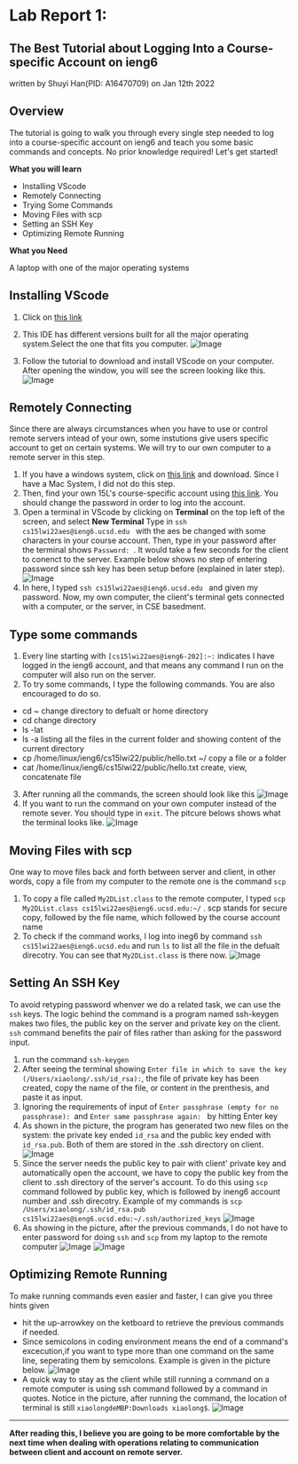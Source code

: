 # Lab Report 1:  
## The Best Tutorial about Logging Into a Course-specific Account on ieng6
written by Shuyi Han(PID: A16470709) on Jan 12th 2022


## Overview 
The tutorial is going to walk you through every single step needed to log into a course-specific account on ieng6 and teach you some basic commands and concepts. No prior knowledge required! Let's get started!

**What you will learn**
* Installing VScode
* Remotely Connecting
* Trying Some Commands
* Moving Files with scp
* Setting an SSH Key
* Optimizing Remote Running

**What you Need**

A laptop with one of the major operating systems 


## Installing VScode
1. Click on [this link](https://code.visualstudio.com/)

2. This IDE has different versions built for all the major operating system.Select the one that fits you computer.
![Image](https://github.com/KristinShuyiHan/cse15l-lab-reports/blob/main/Screen%20Shot%202022-01-12%20at%2011.22.28%20PM.png)


3. Follow the tutorial to download and install VScode on your computer. After opening the window, you will see the screen looking like this.  
![Image](https://github.com/KristinShuyiHan/cse15l-lab-reports/blob/main/Screen%20Shot%202022-01-12%20at%2011.13.50%20PM.png)

## Remotely Connecting

Since there are always circumstances when you have to use or control remote servers intead of your own, some instutions give users specific account to get on certain systems. We will try to our own computer to a remote server in this step.

1. If you have a windows system, click on [this link](https://sdacs.ucsd.edu/~icc/index.php) and download. Since I have a Mac System, I did not do this step.
2. Then, find your own 15L's course-specific account using [this link](https://sdacs.ucsd.edu/~icc/index.php). You should change the password in order to log into the account.
3. Open a terminal in VScode by clicking on **Terminal** on the top left of the screen, and select **New Terminal** Type in `ssh cs15lwi22aes@ieng6.ucsd.edu ` with the aes be changed with some characters in your course account. Then, type in your password after the terminal shows `Password: `. It would take a few seconds for the client to conenct to the server. Example below shows no step of entering password since ssh key has been setup before (explained in later step).
![Image](https://github.com/KristinShuyiHan/cse15l-lab-reports/blob/main/Screen%20Shot%202022-01-13%20at%2012.33.50%20AM.png)
4. In here, I typed `ssh cs15lwi22aes@ieng6.ucsd.edu ` and given my password. Now, my own computer, the client's terminal  gets connected with a computer, or the server, in CSE basedment.

## Type some commands 
1. Every line starting with `[cs15lwi22aes@ieng6-202]:~:` indicates I have logged in the ieng6 account, and that means any command I run on the computer will also run on the server.
2. To try some commands, I type the following commands. You are also encouraged to do so.
* cd ~
change directory to defualt or home directory
* cd
change directory
* ls -lat
* ls -a
listing all the files in the current folder and showing content of the current directory
* cp /home/linux/ieng6/cs15lwi22/public/hello.txt ~/
copy a file or a folder
* cat /home/linux/ieng6/cs15lwi22/public/hello.txt
create, view, concatenate file
3. After running all the commands, the screen should look like this
![Image](https://github.com/KristinShuyiHan/cse15l-lab-reports/blob/main/Screen%20Shot%202022-01-13%20at%201.05.05%20AM.png)
4. If you want to run the command on your own computer instead of the remote sever. You should type in `exit`. The pitcure belows shows what the terminal looks like.
![Image](https://github.com/KristinShuyiHan/cse15l-lab-reports/blob/main/Screen%20Shot%202022-01-13%20at%201.35.45%20AM.png)


## Moving Files with scp

One way to move files back and forth between server and client, in other words, copy a file from my computer to the remote one is the command `scp`
1. To copy a file called `My2DList.class` to the remote computer, I typed `scp My2DList.class cs15lwi22aes@ieng6.ucsd.edu:~/` . scp stands for secure copy, followed by the file name, which followed by the course account name
2. To check if the command works, I log into ineg6 by command `ssh cs15lwi22aes@ieng6.ucsd.edu` and run `ls` to list all the file in the defualt direcotry. You can see that `My2DList.class` is there now. 
![Image](https://github.com/KristinShuyiHan/cse15l-lab-reports/blob/main/Screen%20Shot%202022-01-13%20at%201.48.47%20AM.png)


## Setting An SSH Key

To avoid retyping password whenver we do a related task, we can use the `ssh` keys. The logic behind the command is a program named ssh-keygen makes two files, the public key on the server and private key on the client. `ssh` command benefits the pair of files rather than asking for the password input.
1. run the command `ssh-keygen`
2. After seeing the terminal showing `Enter file in which to save the key (/Users/xiaolong/.ssh/id_rsa):`, the file of private key has been created, copy the name of the file, or content in the prenthesis, and paste it as input.
3. Ignoring the requirements of input of `Enter passphrase (empty for no passphrase): `and `Enter same passphrase again: ` by hitting Enter key
4. As shown in the picture, the program has generated two new files on the system: the private key ended `id_rsa` and the public key ended with `id_rsa.pub`. Both of them are stored in the .ssh directory on client.
![Image](https://github.com/KristinShuyiHan/cse15l-lab-reports/blob/main/Screen%20Shot%202022-01-13%20at%202.33.11%20AM.png)
5. Since the server needs the public key to pair with client' private key and automatically open the account, we have to copy the public key from the client to .ssh directory of the server's account. To do this using `scp` command followed by public key, which is followed by ineng6 account number and .ssh direcotry. Example of my commands is `scp /Users/xiaolong/.ssh/id_rsa.pub cs15lwi22aes@ieng6.ucsd.edu:~/.ssh/authorized_keys`
![Image](https://github.com/KristinShuyiHan/cse15l-lab-reports/blob/main/Screen%20Shot%202022-01-13%20at%202.53.01%20AM.png)
6. As showing in the picture, after the previous commands, I do not have to enter password for doing `ssh` and `scp` from my laptop to the remote computer 
![Image](https://github.com/KristinShuyiHan/cse15l-lab-reports/blob/main/Screen%20Shot%202022-01-13%20at%202.53.39%20AM.png)
![Image](https://github.com/KristinShuyiHan/cse15l-lab-reports/blob/main/Screen%20Shot%202022-01-13%20at%202.55.26%20AM.png)

## Optimizing Remote Running

To make running commands even easier and faster, I can give you three hints given 

* hit the up-arrowkey on the ketboard to retrieve the previous commands if needed. 
* Since semicolons in coding environment means the end of a command's excecution,if you want to type more than one command on the same line, seperating them by semicolons. Example is given in the picture below.
![Image](https://github.com/KristinShuyiHan/cse15l-lab-reports/blob/main/Screen%20Shot%202022-01-13%20at%203.14.59%20AM.png)
* A quick way to stay as the client while still running a command on a remote computer is using ssh command followed by a command in quotes. Notice in the picture, after running the command, the location of terminal is still `xiaolongdeMBP:Downloads xiaolong$`.
![Image](https://github.com/KristinShuyiHan/cse15l-lab-reports/blob/main/Screen%20Shot%202022-01-13%20at%203.16.19%20AM.png)

---
**After reading this, I believe you are going to be more comfortable by the next time when dealing with operations relating to communication between client and account on remote server.** 

